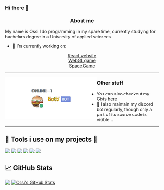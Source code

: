### Hi there 👋

<div align='center'><h3>About me</h3> </div>  
  
     
  
<p>My name is Ossi I do programming in my spare time, currently studying for bachelors degree in a University of applied sciences</p> 

 - 🔭 I’m currently working on:
 <div align='center'><a href="https://ossi1801.github.io/"> React website </a></div>
 <div align='center'>  <a href="https://ossi1801.github.io/game">WebGL game</a></div>
 <div align='center'>  <a href="https://ossi1801.github.io/SpaceShooter-To-JS/">Space Game</a></div>

---  
  
 <p>
  <img width="300" align='left' src="https://github.com/ossi1801/readme-images/blob/main/bot.png?raw=true">
</p>

 ### Other stuff
   - You can also checkout my Gists <a href="https://gist.github.com/ossi1801">here</a>
   - 🤖 I also maintain my discord bot regularly, though only a part of its source code is visible
   ..
---

 ## 📡 Tools i use on my projects 📡
![](https://img.shields.io/badge/OS-Linux-informational?style=flat&logo=linux&logoColor=white&color=2bbc8a)
![](https://img.shields.io/badge/OS-Windows-informational?style=flat&logo=windows&logoColor=white&color=2bbc8a)
![](https://img.shields.io/badge/Code-Python-informational?style=flat&logo=python&logoColor=white&color=2bbc8a)
![](https://img.shields.io/badge/Code-JavaScript-informational?style=flat&logo=javascript&logoColor=white&color=2bbc8a)
![](https://img.shields.io/badge/Code-Kotlin-informational?style=flat&logo=kotlin&logoColor=white&color=2bbc8a)
![](https://img.shields.io/badge/Code-Java-informational?style=flat&logo=java&logoColor=white&color=2bbc8a)


## &#x1f4c8; GitHub Stats
<a href="https://github.com/ossi1801/ossi1801">
<img align="center" src="https://github-readme-stats.vercel.app/api/top-langs/?username=ossi1801&layout=compact&title_color=ffffff&text_color=c9cacc&icon_color=2bbc8a&bg_color=1d1f21" />
 </a>
<a href="https://github.com/ossi1801/ossi1801">
<img align="center" src="https://github-readme-stats.vercel.app/api?username=ossi1801&show_icons=true&line_height=27&count_private=true&title_color=ffffff&text_color=c9cacc&icon_color=2bbc8a&bg_color=1d1f21" alt="Ossi's GitHub Stats" />
</a>
<!--
**ossi1801/ossi1801** is a ✨ _special_ ✨ repository because its `README.md` (this file) appears on your GitHub profile.

Here are some ideas to get you started:

-.
- 🌱 I’m currently learning ...
- 👯 I’m looking to collaborate on ...
- 🤔 I’m looking for help with ...
- 💬 Ask me about ...
- 📫 How to reach me: ...
- 😄 Pronouns: ...
- ⚡ Fun fact: ...
-->
